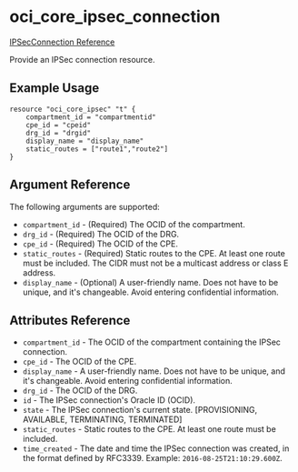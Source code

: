 # oci\_core\_ipsec\_connection

[IPSecConnection Reference][90077a20]

  [90077a20]: https://docs.us-phoenix-1.oraclecloud.com/api/#/en/iaas/20160918/IPSecConnection/ "IPSecConnectionReference"

Provide an IPSec connection resource.

## Example Usage

```
resource "oci_core_ipsec" "t" {
    compartment_id = "compartmentid"
    cpe_id = "cpeid"
    drg_id = "drgid"
    display_name = "display_name"
    static_routes = ["route1","route2"]
}
```

## Argument Reference

The following arguments are supported:

* `compartment_id` - (Required) The OCID of the compartment.
* `drg_id` - (Required) The OCID of the DRG.
* `cpe_id` - (Required) The OCID of the CPE.
* `static_routes` - (Required) Static routes to the CPE. At least one route must be included. The CIDR must not be a multicast address or class E address.
* `display_name` - (Optional) A user-friendly name. Does not have to be unique, and it's changeable. Avoid entering confidential information.


## Attributes Reference
* `compartment_id` - The OCID of the compartment containing the IPSec connection.
* `cpe_id` - The OCID of the CPE.
* `display_name` - A user-friendly name. Does not have to be unique, and it's changeable. Avoid entering confidential information.
* `drg_id` - The OCID of the DRG.
* `id` - The IPSec connection's Oracle ID (OCID).
* `state` - The IPSec connection's current state. [PROVISIONING, AVAILABLE, TERMINATING, TERMINATED]
* `static_routes` - Static routes to the CPE. At least one route must be included.
* `time_created` - The date and time the IPSec connection was created, in the format defined by RFC3339. Example: `2016-08-25T21:10:29.600Z`.
